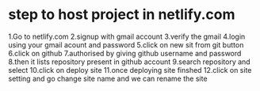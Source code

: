 # step to host project in netlify.com

1.Go to netlify.com
2.signup with gmail account
3.verify the gmail 
4.login using your gmail acount and password
5.click on new sit from git button
6.click on github
7.authorised by giving github username and password
8.then it lists repository present in github account
9.search repository and select
10.click on deploy site
11.once deploying site finshed 
12.click on site setting and go  change site name and we can rename the site
